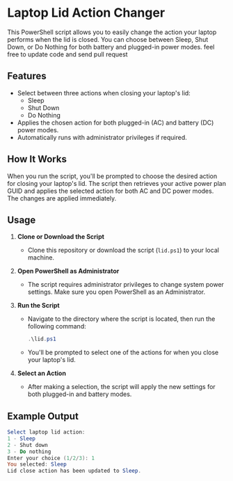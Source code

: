 # Laptop Lid Action Changer

This PowerShell script allows you to easily change the action your laptop performs when the lid is closed. You can choose between Sleep, Shut Down, or Do Nothing for both battery and plugged-in power modes.
feel free to update code and send pull request

## Features

- Select between three actions when closing your laptop's lid:
  - Sleep
  - Shut Down
  - Do Nothing
- Applies the chosen action for both plugged-in (AC) and battery (DC) power modes.
- Automatically runs with administrator privileges if required.

## How It Works

When you run the script, you'll be prompted to choose the desired action for closing your laptop's lid. The script then retrieves your active power plan GUID and applies the selected action for both AC and DC power modes. The changes are applied immediately.

## Usage

1. **Clone or Download the Script**
   - Clone this repository or download the script (`lid.ps1`) to your local machine.

2. **Open PowerShell as Administrator**
   - The script requires administrator privileges to change system power settings. Make sure you open PowerShell as an Administrator.

3. **Run the Script**
   - Navigate to the directory where the script is located, then run the following command:
     ```powershell
     .\lid.ps1
     ```
   - You'll be prompted to select one of the actions for when you close your laptop's lid.

4. **Select an Action**
   - After making a selection, the script will apply the new settings for both plugged-in and battery modes.

## Example Output

```powershell
Select laptop lid action:
1 - Sleep
2 - Shut down
3 - Do nothing
Enter your choice (1/2/3): 1
You selected: Sleep
Lid close action has been updated to Sleep.
